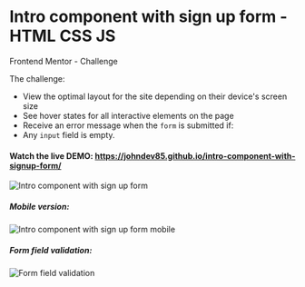 # Intro component with sign up form - HTML CSS JS

Frontend Mentor - Challenge

The challenge:

- View the optimal layout for the site depending on their device's screen size
- See hover states for all interactive elements on the page
- Receive an error message when the `form` is submitted if:
-  Any `input` field is empty.

#### Watch the live DEMO:  https://johndev85.github.io/intro-component-with-signup-form/

![Intro component with sign up form](https://repository-images.githubusercontent.com/263839485/59c66100-95d4-11ea-9343-5bfc48e46281 "Intro component with sign up form")

##### Mobile version:
![Intro component with sign up form mobile](https://repository-images.githubusercontent.com/263839485/8c705980-95d4-11ea-9666-3776b1418e9f "Intro component with sign up form mobile")


##### Form field validation:
![Form field validation](https://repository-images.githubusercontent.com/263839485/1daff200-960e-11ea-9c64-423c6d7021e5 "Form field validation")



